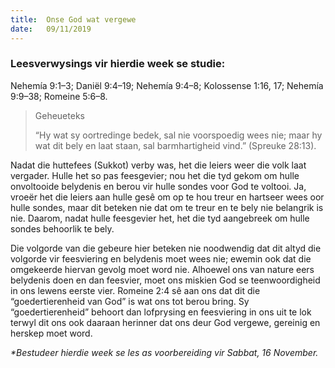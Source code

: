 ```yaml
---
title:  Onse God wat vergewe
date:   09/11/2019
---
```


### Leesverwysings vir hierdie week se studie: 
Nehemía 9:1–3; Daniël 9:4–19; Nehemía 9:4–8; Kolossense 1:16, 17; Nehemía 9:9–38; Romeine 5:6–8. 

> <p>Geheueteks</p> 
> “Hy wat sy oortredinge bedek, sal nie voorspoedig wees nie;  maar hy wat dit bely en laat staan, sal barmhartigheid vind.” (Spreuke 28:13). 

Nadat die huttefees (Sukkot) verby was, het die leiers weer die volk laat vergader.  Hulle het so pas feesgevier;  nou het die tyd gekom om hulle onvoltooide belydenis en berou vir hulle sondes voor God te voltooi. Ja, vroeër het die leiers aan hulle gesê om op te hou treur en hartseer wees oor hulle sondes, maar dit beteken nie dat om te treur en te bely nie belangrik is nie.  Daarom, nadat hulle feesgevier het, het die tyd aangebreek om hulle sondes behoorlik te bely. 

Die volgorde van die gebeure hier beteken nie noodwendig dat dit altyd die volgorde vir feesviering en belydenis moet wees nie;  ewemin ook dat die omgekeerde hiervan gevolg moet word nie. Alhoewel ons van nature eers belydenis doen en dan feesvier, moet ons miskien God se teenwoordigheid in ons lewens eerste vier.  Romeine 2:4 sê aan ons dat dit die “goedertierenheid van God” is wat ons tot berou bring.  Sy “goedertierenheid” behoort dan lofprysing en feesviering in ons uit te lok terwyl dit ons ook daaraan herinner dat ons deur God vergewe, gereinig en herskep moet word. 

_*Bestudeer hierdie week se les as voorbereiding vir Sabbat, 16 November._